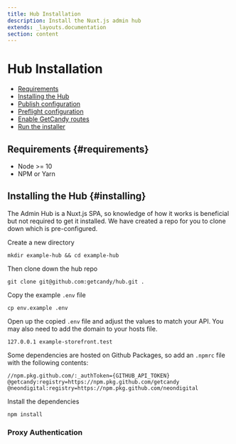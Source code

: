 ```yaml
---
title: Hub Installation
description: Install the Nuxt.js admin hub
extends: _layouts.documentation
section: content
---
```


# Hub Installation

- [Requirements](#requirements)
- [Installing the Hub](#installing)
- [Publish configuration](#publish-config)
- [Preflight configuration](#preflight-configuration)
- [Enable GetCandy routes](#enable-routes)
- [Run the installer](#run-the-installer)

## Requirements {#requirements}

- Node >= 10
- NPM or Yarn

## Installing the Hub {#installing}
The Admin Hub is a Nuxt.js SPA, so knowledge of how it works is beneficial but not required to get it installed. We have created a repo for you to clone down which is pre-configured.

Create a new directory

```
mkdir example-hub && cd example-hub
```

Then clone down the hub repo

```
git clone git@github.com:getcandy/hub.git .
```

Copy the example `.env` file

```
cp env.example .env
```

Open up the copied `.env` file and adjust the values to match your API. You may also need to add the domain to your hosts file.

```
127.0.0.1 example-storefront.test
```

Some dependencies are hosted on Github Packages, so add an `.npmrc` file with the following contents:

```
//npm.pkg.github.com/:_authToken={GITHUB_API_TOKEN}
@getcandy:registry=https://npm.pkg.github.com/getcandy
@neondigital:registry=https://npm.pkg.github.com/neondigital
```

Install the dependencies

```
npm install
```

### Proxy Authentication